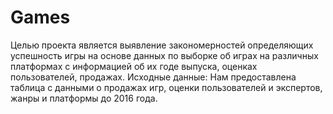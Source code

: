 # Games
Целью проекта является выявление закономерностей определяющих успешность игры на основе данных по выборке об играх на различных платформах с информацией об их годе выпуска, оценках пользователей, продажах.  Исходные данные: Нам предоставлена таблица с данными о продажах игр, оценки пользователей и экспертов, жанры и платформы до 2016 года. 
